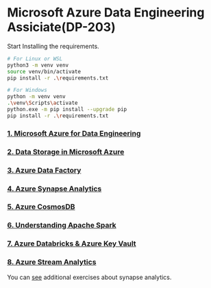 # Microsoft Azure Data Engineering Assiciate(DP-203)

Start Installing the requirements.

```sh
# For Linux or WSL
python3 -m venv venv
source venv/bin/activate
pip install -r .\requirements.txt

# For Windows
python -m venv venv
.\venv\Scripts\activate
python.exe -m pip install --upgrade pip
pip install -r .\requirements.txt
```



### [1. Microsoft Azure for Data Engineering](1_AzureDataEngineering/README.md)

### [2. Data Storage in Microsoft Azure](2_DataStorage/README.md)

### [3. Azure Data Factory](3_AzureDataFactory/README.md)

### [4. Azure Synapse Analytics](4_SynapseAnalytics/README.md)

### [5. Azure CosmosDB](5_CosmosDB/README.md)

### [6. Understanding Apache Spark](6_ApacheSpark/README.md)

### [7. Azure Databricks & Azure Key Vault](7_AzureDataBricks_KeyVault/README.md)

### [8. Azure Stream Analytics](8_AzureStreamAnalytics/README.md)

You can [see](https://microsoftlearning.github.io/dp-203-azure-data-engineer/) additional exercises about synapse analytics.
